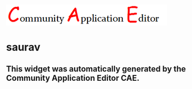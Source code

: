 ![CAE](https://github.com/patricia-cae/CAE-Deployment-Temp/blob/gh-pages/frontendComponent-130/img/logo.png)  

saurav
===================


This widget was automatically generated by the Community Application Editor CAE.  
---------------
